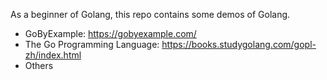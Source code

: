 As a beginner of Golang, this repo contains some demos of Golang.

* GoByExample: https://gobyexample.com/
* The Go Programming Language: https://books.studygolang.com/gopl-zh/index.html
* Others



